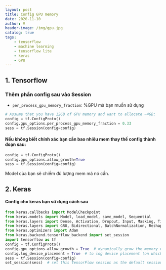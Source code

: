 ```yaml
---
layout: post
title: Config GPU memory
date: 2020-11-10
author: V
header-image: /img/gpu.jpg
catalog: true
tags:
    - tensorflow 
    - machine learning
    - tensorflow lite
    - keras
    - GPU
---
```


## 1. Tensorflow

### Thêm phần config sau vào Session

- `per_process_gpu_memory_fraction`: %GPU mà bạn muốn sử dụng

```python
# Assume that you have 12GB of GPU memory and want to allocate ~4GB:
config = tf.ConfigProto()
config.gpu_options.per_process_gpu_memory_fraction = 0.33
sess = tf.Session(config=config)

```

#### Nếu không biết chính xác bạn cần bao nhiêu mem thay thế config thành đoạn sau:
```python
config = tf.ConfigProto()
config.gpu_options.allow_growth=True
sess = tf.Session(config=config)
```
Model của bạn sẽ chiếm đủ lượng mem mà nó cần.

## 2. Keras
#### Config cho keras bạn sử dụng cách sau

```python
from keras.callbacks import ModelCheckpoint
from keras.models import Model, load_model, save_model, Sequential
from keras.layers import Dense, Activation, Dropout, Input, Masking, TimeDistributed, LSTM, Conv1D
from keras.layers import GRU, Bidirectional, BatchNormalization, Reshape
from keras.optimizers import Adam
from keras.backend.tensorflow_backend import set_session
import tensorflow as tf
config = tf.ConfigProto()
config.gpu_options.allow_growth = True  # dynamically grow the memory used on the GPU
config.log_device_placement = True  # to log device placement (on which device the operation ran)
sess = tf.Session(config=config)
set_session(sess)  # set this TensorFlow session as the default session for Keras
```